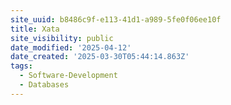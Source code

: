 ```yaml
---
site_uuid: b8486c9f-e113-41d1-a989-5fe0f06ee10f
title: Xata
site_visibility: public
date_modified: '2025-04-12'
date_created: '2025-03-30T05:44:14.863Z'
tags:
  - Software-Development
  - Databases
---
```





























